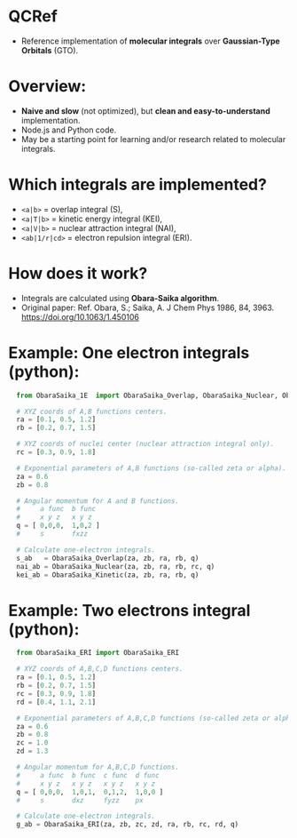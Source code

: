 # QCRef
  - Reference implementation of **molecular integrals** over **Gaussian-Type Orbitals** (GTO).

# Overview:
  - **Naive and slow** (not optimized), but **clean and easy-to-understand** implementation.
  - Node.js and Python code.
  - May be a starting point for learning and/or research related to molecular integrals.

# Which integrals are implemented?
  - `<a|b>`   = overlap integral (S),
  - `<a|T|b>` = kinetic energy integral (KEI),
  - `<a|V|b>` = nuclear attraction integral (NAI),
  - `<ab|1/r|cd>` = electron repulsion integral (ERI).

# How does it work?
  - Integrals are calculated using **Obara-Saika algorithm**.
  - Original paper:
    Ref. Obara, S.; Saika, A. J Chem Phys 1986, 84, 3963.
    https://doi.org/10.1063/1.450106

# Example: One electron integrals (python):
  ```python
    from ObaraSaika_1E  import ObaraSaika_Overlap, ObaraSaika_Nuclear, ObaraSaika_Kinetic

    # XYZ coords of A,B functions centers.
    ra = [0.1, 0.5, 1.2]
    rb = [0.2, 0.7, 1.5]

    # XYZ coords of nuclei center (nuclear attraction integral only).
    rc = [0.3, 0.9, 1.8]

    # Exponential parameters of A,B functions (so-called zeta or alpha).
    za = 0.6
    zb = 0.8

    # Angular momentum for A and B functions.
    #     a func  b func
    #     x y z   x y z
    q = [ 0,0,0,  1,0,2 ]
    #     s       fxzz

    # Calculate one-electron integrals.
    s_ab   = ObaraSaika_Overlap(za, zb, ra, rb, q)
    nai_ab = ObaraSaika_Nuclear(za, zb, ra, rb, rc, q)
    kei_ab = ObaraSaika_Kinetic(za, zb, ra, rb, q)
  ```

# Example: Two electrons integral (python):
  ```python
    from ObaraSaika_ERI import ObaraSaika_ERI

    # XYZ coords of A,B,C,D functions centers.
    ra = [0.1, 0.5, 1.2]
    rb = [0.2, 0.7, 1.5]
    rc = [0.3, 0.9, 1.8]
    rd = [0.4, 1.1, 2.1]

    # Exponential parameters of A,B,C,D functions (so-called zeta or alpha).
    za = 0.6
    zb = 0.8
    zc = 1.0
    zd = 1.3

    # Angular momentum for A,B,C,D functions.
    #     a func  b func  c func  d func
    #     x y z   x y z   x y z   x y z
    q = [ 0,0,0,  1,0,1,  0,1,2,  1,0,0 ]
    #     s       dxz     fyzz    px

    # Calculate one-electron integrals.
    g_ab = ObaraSaika_ERI(za, zb, zc, zd, ra, rb, rc, rd, q)
  ```
